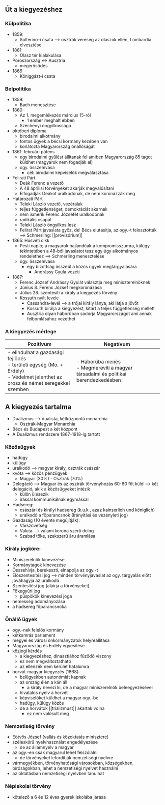 ## Út a kiegyezéshez
### Külpolitika
- 1859:
	- Solferino-i csata --> osztrák vereség az olaszok ellen, Lombardia elvesztése
- 1861:
	- Olasz tér kialakulása
- Poroszország <-> Ausztria
	- megerősödés
- 1866:
	- Königgázt-i csata
### Belpolitika
- 1859:
	- Bach menesztése
- 1860:
	- Az 1. megemlékezés március 15-ről
		- 1 ember meghalt ebben
	- Széchenyi öngyilkossága
- októberi diploma
	- birodalmi alkotmány
	- fontos ügyek a bécsi kormány kezében van
	- korlátozta Magyarország önállóságát
- 1861: februári pátens
	- egy birodalmi gyűlést állítanak fel amiben Magyarország 85 tagot küldhet (magyarok nem fogadják el)
	- ogy. összehívása
		- cél: birodalmi képviselők megválasztása
- Felirati Párt
	- Deák Ferenc a vezető
	- A 48 áprilisi törvényeket akarják megvalósítani
	- Elfogadják Deákot uralkodónak, de nem koronázzák meg
- Határozati Párt
	- Teleki László vezető, vezéralak
	- teljes függetlenséget, demokráciát akarnak
	- nem ismerik Ferenc Józsefet uralkodónak
	- radikális csapat
	- Teleki László öngyilkos lesz
	- Felirat Párt javaslata győz, de! Bécs elutasítja, az ogy.-t felosztották ==> Schmerling: [[provizórium]]
- 1865: Húsvéti cikk
	- Pesti napló; a magyarok hajlandóak a kompromisszumra, külügy tekintetében a 48-ból javaslatot tesz egy úgy alkotmányos rendelethez ==> Schmerling menesztelése
	- ogy. összehívása
		- egy bizottság összeül a közös ügyek megtárgyalására
			- Andrássy Gyula vezeti
- 1867:
	- Ferenc József Andrássy Gyulát választja meg miniszterelnöknek
	- Június 8. Ferenc József megkoronázása
	- Július 28. szentesíti a király a kiegyezés törvény
	- Kossuth nyílt levele
		- Cassandra-levél ==> a trójai király lánya, aki látja a jövőt
		- Kossuth bírálja a kiegyezést, kitart a teljes függetlenség mellett
		- Ausztria olyan háborúban sodorja Magyarországot ami annak felbomlásához vezethet
### A kiegyezés mérlege
| Pozitívum | Negatívum |
| ---- | ---- |
| - elindulhat a gazdasági fejlődés<br>- területi egység (Mo. + Erdély)<br>- Védelmet jelenthet az orosz és német seregekkel szemben<br> | - Háborúba menés<br>- Megmerevíti a magyar társadalmi és politikai berendezkedésben |
## A kiegyezés tartalma
- Dualizmus --> dualista, kétközpontú monarchia
	- Osztrák-Magyar Monarchia
- Bécs és Budapest a két központ
- A Dualizmus rendszere 1867-1918-ig tartott
### Közösügyek
- hadügy
- külügy
- uralkodó --> magyar király, osztrák császár
- kvóta --> közös pénzügyek
	- Magyar (30%) - Osztrák (70%)
- Delegáció --> Magyar és az osztrák törvényhozás 60-60 főt küld --> két delegáció, akik a közösügyeket intézik
	- külön ülésezik
	- írással kommunikálnak egymással
- Hadsereg:
	- császári és királyi hadsereg (k.u.k., azaz kainserlich und königlich)
	- uralkodó a főparancsnok (Irányítási és vezényleti jog)
- Gazdaság (10 évente megújítják):
	- Várszövetség
	- Valuta --> valami korona szerű dolog
	- Szabad tőke, szakszerű áru áramlása
### Király jogköre:
- Miniszerelnök kinevezése
- Kormánytagok kinevezése
- Összehívja, berekeszti, elnapolja az ogy.-t
- Előszentesítési jog --> minden törvényjavaslat az ogy. tárgyalás előtt jóváhagyja az uralkodó
- Szentesítési jog (aláírja a törvényeket)
- Főkegyűri jog
	- püspökök kinevezési joga
- nemesség adományozása
- a hadsereg főparancsnoka
### Önálló ügyek
- ogy.-nek felelős kormány
- kétkamrás parlament
- megyei és városi önkormányzatok helyreállítása
- Magyarország és Erdély egyesítése
- közjogi kérdés
	- a kiegyezéshez, dinasztiához fűződő viszony
	- ez nem megváltoztatható
	- az ellenzék nem kerület hatalomra
- horvát-magyar kiegyezés (1868):
	- belügyekben autonómiát kapnak
	- az ország élén a kán áll
		- a király nevezi ki, de a magyar miniszerelnök beleegyezésével
	- hivatalos nyelv a horvét
	- képviselőket küldhet a magyar ogy.-be
	- hadügy, külügy közös
	- de a horvátok [[trializmust]] akartak volna
		- ez nem valósult meg
### Nemzetiség törvény
- Eötvös József (vallás és közoktatás minisztere)
- széleskörű nyelvhasználat engedélyezése
	- de az államnyelv a magyar
- az ogy.-en csak magyarul lehet felszólalni
	- de törvényeket lefordítják nemzetiségi nyelvre
- vármegyékben, törvényhatósági városokban, községekben, bíróságokban, lehet a nemzetiségi nyelvet használni
- az oktatásban nemzetiségi nyelvben tanulhat
### Népiskolai törvény
- kötelező a 6 és 12 éves gyerek iskolába járása
